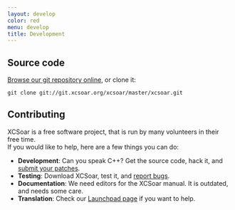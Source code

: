 ```yaml
---
layout: develop
color: red
menu: develop
title: Development
---
```

## Source code

[Browse our git repository online](http://git.xcsoar.org/cgit/master/xcsoar.git/), or clone it:

	git clone git://git.xcsoar.org/xcsoar/master/xcsoar.git

## Contributing

XCSoar is a free software project, that is run by many volunteers in their free time.  
If you would like to help, here are a few things you can do:

- **Development**: Can you speak C++? Get the source code, hack it, and [submit your patches](/discover/mailinglist.html#developer_list).
- **Testing**: Download XCSoar, test it, and [report bugs](http://www.xcsoar.org/trac/newticket).
- **Documentation**: We need editors for the XCSoar manual. It is outdated, and needs some care.
- **Translation**: Check our [Launchpad page](https://translations.launchpad.net/xcsoar/trunk) if you want to help.
